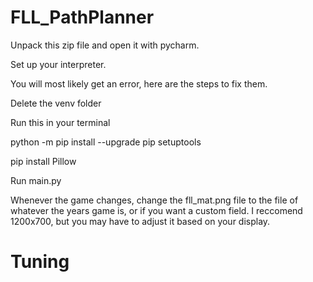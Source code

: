 # FLL_PathPlanner

Unpack this zip file and open it with pycharm.

Set up your interpreter.

You will most likely get an error, here are the steps to fix them.

Delete the venv folder

Run this in your terminal 

python -m pip install --upgrade pip setuptools

pip install Pillow

Run main.py

Whenever the game changes, change the fll_mat.png file to the file of whatever the years game is, or if you want a custom field. I reccomend 1200x700, but you may have to adjust it based on your display.

# Tuning

